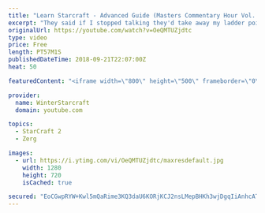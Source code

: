 ```yaml
---
title: "Learn Starcraft - Advanced Guide (Masters Commentary Hour Vol. 1)"
excerpt: "They said if I stopped talking they'd take away my ladder points. Next one I upload will have more terran/toss blame RNGesus."
originalUrl: https://youtube.com/watch?v=OeQMTUZjdtc
type: video
price: Free
length: PT57M1S
publishedDateTime: 2018-09-21T22:07:00Z
heat: 50

featuredContent: "<iframe width=\"800\" height=\"500\" frameborder=\"0\" src=\"https://www.youtube.com/embed/OeQMTUZjdtc\" allow=\"accelerometer; autoplay; encrypted-media; gyroscope; picture-in-picture\" allowfullscreen></iframe>"

provider:
  name: WinterStarcraft
  domain: youtube.com

topics:
  - StarCraft 2
  - Zerg

images:
  - url: https://i.ytimg.com/vi/OeQMTUZjdtc/maxresdefault.jpg
    width: 1280
    height: 720
    isCached: true

secured: "EoCGwpRYW+Kwl5mQaRime3KQ3daU6KORjKCJ2nsLMepBHKh3wjDgqIiAnhcAT919rG6AHTN7ODYRK99vELeDWy9jzm6CzTuKU9u6x+ikqilFFlveRlvyHDzz8Ge4QsvUC4rQE8KGK0sEAyEySQBE1X0+1jITjfy5B/U8qBLmsAlINo0lOk3Yv6NVu3GPJPZLXQynpJSkFFCgBzsHCh3dAX5BRyN6h8pKdTrX8+Ms9lGHPsHGnKfCMG7kr9VDbFLlv2YONFZyDSS67B4raw5s6FxdbcVPmvyKcEckkHwINUgPVWQ9KjXHz0Pz1si04STSe9mAFV6GzaCcPeu2/h4ZYZOMafA+ow6lTnU8ZLAuuMPqtoH2v8z256TqZbqkpRJ/8mCmqdCiqV6YxlvVogJL3VOQ3xJil4TR6RS/Sw5BMEU=;hPmzGWjZCYu0AF67Gsn6vQ=="
---
```


